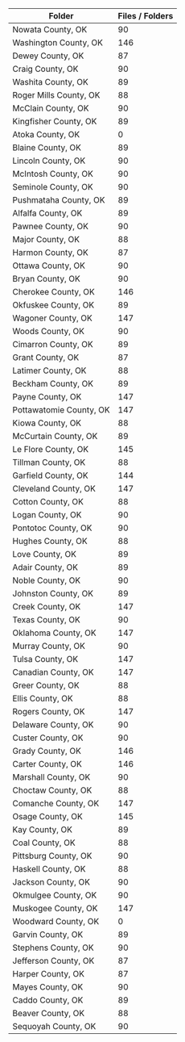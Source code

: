 | Folder                  |   Files / Folders |
|-------------------------|-------------------|
| Nowata County, OK       |                90 |
| Washington County, OK   |               146 |
| Dewey County, OK        |                87 |
| Craig County, OK        |                90 |
| Washita County, OK      |                89 |
| Roger Mills County, OK  |                88 |
| McClain County, OK      |                90 |
| Kingfisher County, OK   |                89 |
| Atoka County, OK        |                 0 |
| Blaine County, OK       |                89 |
| Lincoln County, OK      |                90 |
| McIntosh County, OK     |                90 |
| Seminole County, OK     |                90 |
| Pushmataha County, OK   |                89 |
| Alfalfa County, OK      |                89 |
| Pawnee County, OK       |                90 |
| Major County, OK        |                88 |
| Harmon County, OK       |                87 |
| Ottawa County, OK       |                90 |
| Bryan County, OK        |                90 |
| Cherokee County, OK     |               146 |
| Okfuskee County, OK     |                89 |
| Wagoner County, OK      |               147 |
| Woods County, OK        |                90 |
| Cimarron County, OK     |                89 |
| Grant County, OK        |                87 |
| Latimer County, OK      |                88 |
| Beckham County, OK      |                89 |
| Payne County, OK        |               147 |
| Pottawatomie County, OK |               147 |
| Kiowa County, OK        |                88 |
| McCurtain County, OK    |                89 |
| Le Flore County, OK     |               145 |
| Tillman County, OK      |                88 |
| Garfield County, OK     |               144 |
| Cleveland County, OK    |               147 |
| Cotton County, OK       |                88 |
| Logan County, OK        |                90 |
| Pontotoc County, OK     |                90 |
| Hughes County, OK       |                88 |
| Love County, OK         |                89 |
| Adair County, OK        |                89 |
| Noble County, OK        |                90 |
| Johnston County, OK     |                89 |
| Creek County, OK        |               147 |
| Texas County, OK        |                90 |
| Oklahoma County, OK     |               147 |
| Murray County, OK       |                90 |
| Tulsa County, OK        |               147 |
| Canadian County, OK     |               147 |
| Greer County, OK        |                88 |
| Ellis County, OK        |                88 |
| Rogers County, OK       |               147 |
| Delaware County, OK     |                90 |
| Custer County, OK       |                90 |
| Grady County, OK        |               146 |
| Carter County, OK       |               146 |
| Marshall County, OK     |                90 |
| Choctaw County, OK      |                88 |
| Comanche County, OK     |               147 |
| Osage County, OK        |               145 |
| Kay County, OK          |                89 |
| Coal County, OK         |                88 |
| Pittsburg County, OK    |                90 |
| Haskell County, OK      |                88 |
| Jackson County, OK      |                90 |
| Okmulgee County, OK     |                90 |
| Muskogee County, OK     |               147 |
| Woodward County, OK     |                 0 |
| Garvin County, OK       |                89 |
| Stephens County, OK     |                90 |
| Jefferson County, OK    |                87 |
| Harper County, OK       |                87 |
| Mayes County, OK        |                90 |
| Caddo County, OK        |                89 |
| Beaver County, OK       |                88 |
| Sequoyah County, OK     |                90 |